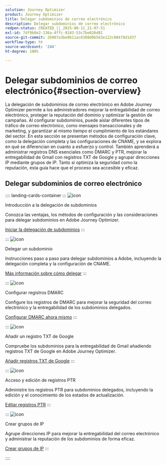 ```yaml
---
solution: Journey Optimizer
product: Journey Optimizer
title: Delegar subdominios de correo electrónico
description: Delegar subdominios de correo electrónico
redpen-status: CREATED_||_2025-08-11_21-07-51
exl-id: 7df9b8e2-136a-4ffc-9243-53c7be026d81
source-git-commit: 2b907a3be8b11ac6308d0b563e122c88478d1d37
workflow-type: ht
source-wordcount: '244'
ht-degree: 100%

---
```


# Delegar subdominios de correo electrónico{#section-overview}

La delegación de subdominios de correo electrónico en Adobe Journey Optimizer permite a los administradores mejorar la entregabilidad de correo electrónico, proteger la reputación del dominio y optimizar la gestión de campañas. Al configurar subdominios, puede aislar diferentes tipos de tráfico de correo electrónico, como mensajes transaccionales y de marketing, y garantizar al mismo tiempo el cumplimiento de los estándares del sector. En esta sección se presentan métodos de configuración clave, como la delegación completa y las configuraciones de CNAME, y se explora en qué se diferencian en cuanto a esfuerzo y control. También aprenderá a administrar registros DNS esenciales como DMARC y PTR, mejorar la entregabilidad de Gmail con registros TXT de Google y agrupar direcciones IP mediante grupos de IP. Tanto si optimiza la seguridad como la reputación, esta guía hace que el proceso sea accesible y eficaz.

## Delegar subdominios de correo electrónico

:::: landing-cards-container
:::
![icon](https://cdn.experienceleague.adobe.com/icons/circle-play.svg?lang=es)

Introducción a la delegación de subdominios

Conozca las ventajas, los métodos de configuración y las consideraciones para delegar subdominios en Adobe Journey Optimizer.

[Iniciar la delegación de subdominios](../using/configuration/about-subdomain-delegation.md)
:::

:::
![icon](https://cdn.experienceleague.adobe.com/icons/gear.svg?lang=es)

Delegar un subdominio

Instrucciones paso a paso para delegar subdominios a Adobe, incluyendo la delegación completa y la configuración de CNAME.

[Más información sobre cómo delegar](../using/configuration/delegate-subdomain.md)
:::

:::
![icon](https://cdn.experienceleague.adobe.com/icons/shield-halved.svg?lang=es)

Configurar registros DMARC

Configure los registros de DMARC para mejorar la seguridad del correo electrónico y la entregabilidad de los subdominios delegados.

[Configurar DMARC ahora mismo](../using/configuration/dmarc-record.md)
:::

:::
![icon](https://cdn.experienceleague.adobe.com/icons/bullseye.svg?lang=es)

Añadir un registro TXT de Google

Compruebe los subdominios para la entregabilidad de Gmail añadiendo registros TXT de Google en Adobe Journey Optimizer.

[Añadir registros TXT de Google](../using/configuration/google-txt.md)
:::

:::
![icon](https://cdn.experienceleague.adobe.com/icons/code-branch.svg?lang=es)

Acceso y edición de registros PTR

Administre los registros PTR para subdominios delegados, incluyendo la edición y el conocimiento de los estados de actualización.

[Editar registros PTR](../using/configuration/ptr-records.md)
:::

:::
![icon](https://cdn.experienceleague.adobe.com/icons/list-check.svg?lang=es)

Crear grupos de IP

Agrupe direcciones IP para mejorar la entregabilidad del correo electrónico y administrar la reputación de los subdominios de forma eficaz.

[Crear grupos de IP](../using/configuration/ip-pools.md)
:::

::::
